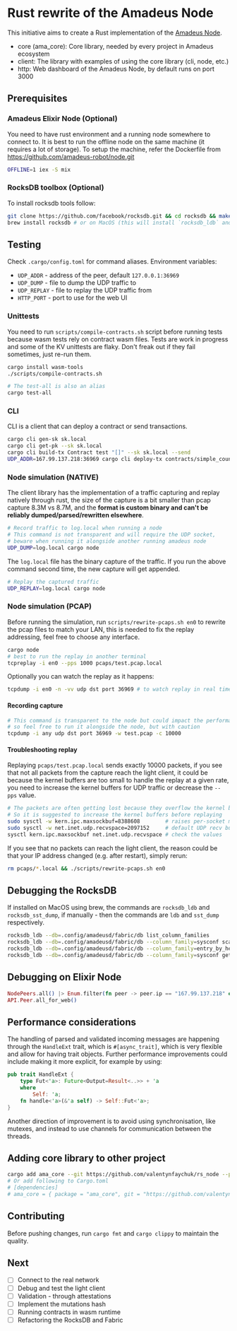 # Rust rewrite of the Amadeus Node

This initiative aims to create a Rust implementation of the [Amadeus Node](https://github.com/amadeus-robot/node.git).

- core (ama_core): Core library, needed by every project in Amadeus ecosystem
- client: The library with examples of using the core library (cli, node, etc.)
- http: Web dashboard of the Amadeus Node, by default runs on port 3000

## Prerequisites

### Amadeus Elixir Node (Optional)

You need to have rust environment and a running node somewhere to connect to.
It is best to run the offline node on the same machine (it requires a lot of storage).
To setup the machine, refer the Dockerfile from https://github.com/amadeus-robot/node.git

```bash
OFFLINE=1 iex -S mix
```

### RocksDB toolbox (Optional)

To install rocksdb tools follow:

```bash
git clone https://github.com/facebook/rocksdb.git && cd rocksdb && make ldb && make sst_dump
brew install rocksdb # or on MacOS (this will install `rocksdb_ldb` and `rocksdb_sst_dump`)
```

## Testing

Check `.cargo/config.toml` for command aliases. Environment variables:

- `UDP_ADDR` - address of the peer, default `127.0.0.1:36969`
- `UDP_DUMP` - file to dump the UDP traffic to
- `UDP_REPLAY` - file to replay the UDP traffic from
- `HTTP_PORT` - port to use for the web UI

### Unittests

You need to run `scripts/compile-contracts.sh` script before running
tests because wasm tests rely on contract wasm files. Tests are work
in progress and some of the KV unittests are flaky. Don't freak out
if they fail sometimes, just re-run them.

```bash
cargo install wasm-tools
./scripts/compile-contracts.sh

# The test-all is also an alias
cargo test-all
```

### CLI

CLI is a client that can deploy a contract or send transactions.

```bash
cargo cli gen-sk sk.local
cargo cli get-pk --sk sk.local
cargo cli build-tx Contract test "[]" --sk sk.local --send
UDP_ADDR=167.99.137.218:36969 cargo cli deploy-tx contracts/simple_counter.wasm --sk sk.local --send
```

### Node simulation (NATIVE)

The client library has the implementation of a traffic capturing
and replay natively through rust, the size of the capture is a bit
smaller than pcap capture 8.3M vs 8.7M, and the **format is custom
binary and can't be reliably dumped/parsed/rewritten elsewhere**.

```bash
# Record traffic to log.local when running a node
# This command is not transparent and will require the UDP socket,
# beware when running it alongside another running amadeus node
UDP_DUMP=log.local cargo node
```

The `log.local` file has the binary capture of the traffic. If you
run the above command second time, the new capture will get appended.

```bash
# Replay the captured traffic
UDP_REPLAY=log.local cargo node
```

### Node simulation (PCAP)

Before running the simulation, run `scripts/rewrite-pcaps.sh en0`
to rewrite the pcap files to match your LAN, this is needed to fix
the replay addressing, feel free to choose any interface.

```bash
cargo node
# best to run the replay in another terminal
tcpreplay -i en0 --pps 1000 pcaps/test.pcap.local
```

Optionally you can watch the replay as it happens:

```bash
tcpdump -i en0 -n -vv udp dst port 36969 # to watch replay in real time
```

#### Recording capture

```bash
# This command is transparent to the node but could impact the performance,
# so feel free to run it alongside the node, but with caution
tcpdump -i any udp dst port 36969 -w test.pcap -c 10000
```

#### Troubleshooting replay

Replaying `pcaps/test.pcap.local` sends exactly 10000 packets, if you
see that not all packets from the capture reach the light client, it
could be because the kernel buffers are too small to handle the replay
at a given rate, you need to increase the kernel buffers for UDP
traffic or decrease the `--pps` value.

```bash
# The packets are often getting lost because they overflow the kernel buffers
# So it is suggested to increase the kernel buffers before replaying
sudo sysctl -w kern.ipc.maxsockbuf=8388608        # raises per-socket max
sudo sysctl -w net.inet.udp.recvspace=2097152     # default UDP recv buffer (per-socket)
sysctl kern.ipc.maxsockbuf net.inet.udp.recvspace # check the values
```

If you see that no packets can reach the light client, the reason could
be that your IP address changed (e.g. after restart), simply rerun:

```bash
rm pcaps/*.local && ./scripts/rewrite-pcaps.sh en0
```

## Debugging the RocksDB

If installed on MacOS using brew, the commands are `rocksdb_ldb` and `rocksdb_sst_dump`,
if manually - then the commands are `ldb` and `sst_dump` respectively.

```bash
rocksdb_ldb --db=.config/amadeusd/fabric/db list_column_families
rocksdb_ldb --db=.config/amadeusd/fabric/db --column_family=sysconf scan
rocksdb_ldb --db=.config/amadeusd/fabric/db --column_family=entry_by_height scan
rocksdb_ldb --db=.config/amadeusd/fabric/db --column_family=sysconf get rooted_tip
```

## Debugging on Elixir Node

```elixir
NodePeers.all() |> Enum.filter(fn peer -> peer.ip == "167.99.137.218" end) |> Enum.map(& &1.ip)
API.Peer.all_for_web()
```

## Performance considerations

The handling of parsed and validated incoming messages are happening through the
`HandleExt` trait, which is `#[async_trait]`, which is very flexible and allow
for having trait objects. Further performance improvements could include making
it more explicit, for example by using:

```rust
pub trait HandleExt {
    type Fut<'a>: Future<Output=Result<..>> + 'a
    where
        Self: 'a;
    fn handle<'a>(&'a self) -> Self::Fut<'a>;
}
```

Another direction of improvement is to avoid using synchronisation, like mutexes,
and instead to use channels for communication between the threads.

## Adding core library to other project

```bash
cargo add ama_core --git https://github.com/valentynfaychuk/rs_node --package ama_core --branch main
# Or add following to Cargo.toml
# [dependencies]
# ama_core = { package = "ama_core", git = "https://github.com/valentynfaychuk/rs_node", branch = "main" }
```

## Contributing

Before pushing changes, run `cargo fmt` and `cargo clippy` to maintain the quality.

## Next

- [ ] Connect to the real network
- [ ] Debug and test the light client
- [ ] Validation - through attestations
- [ ] Implement the mutations hash
- [ ] Running contracts in wasm runtime
- [ ] Refactoring the RocksDB and Fabric
